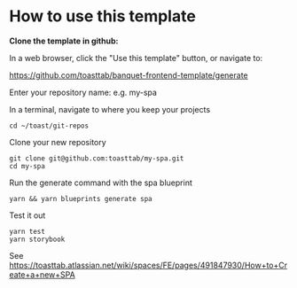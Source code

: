 # How to use this template

**Clone the template in github:**

In a web browser, click the "Use this template" button, or navigate to:

https://github.com/toasttab/banquet-frontend-template/generate

Enter your repository name: e.g. my-spa

In a terminal, navigate to where you keep your projects

```
cd ~/toast/git-repos
```

Clone your new repository
```
git clone git@github.com:toasttab/my-spa.git
cd my-spa
```

Run the generate command with the spa blueprint
```
yarn && yarn blueprints generate spa
```

Test it out
```
yarn test
yarn storybook
```

See https://toasttab.atlassian.net/wiki/spaces/FE/pages/491847930/How+to+Create+a+new+SPA
